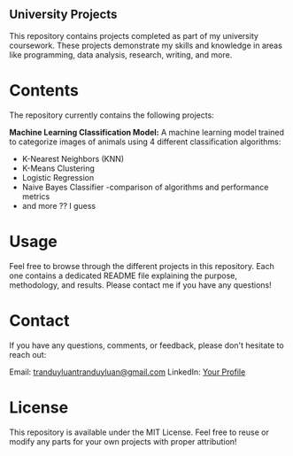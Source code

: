 ## University Projects
This repository contains projects completed as part of my university coursework. These projects demonstrate my skills and knowledge in areas like programming, data analysis, research, writing, and more.

# Contents
The repository currently contains the following projects:

**Machine Learning Classification Model:** A machine learning model trained to categorize images of animals using 4 different classification algorithms:

- K-Nearest Neighbors (KNN)
- K-Means Clustering
- Logistic Regression
- Naive Bayes Classifier -comparison of algorithms and performance metrics
- and more ?? I guess

# Usage
Feel free to browse through the different projects in this repository. Each one contains a dedicated README file explaining the purpose, methodology, and results. Please contact me if you have any questions!

# Contact
If you have any questions, comments, or feedback, please don't hesitate to reach out:

Email: tranduyluantranduyluan@gmail.com
LinkedIn: [Your Profile](https://www.linkedin.com/in/luantrl/)

# License
This repository is available under the MIT License. Feel free to reuse or modify any parts for your own projects with proper attribution!
